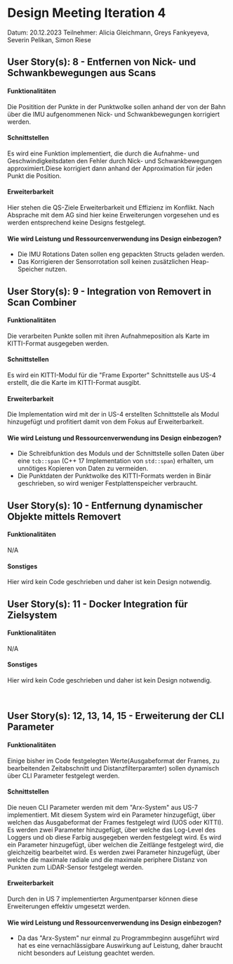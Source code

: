# Design Meeting Iteration 4
Datum: 20.12.2023
Teilnehmer: Alicia Gleichmann, Greys Fankyeyeva, Severin Pelikan, Simon Riese

## User Story(s): 8 - Entfernen von Nick- und Schwankbewegungen aus Scans
#### Funktionalitäten
Die Positition der Punkte in der Punktwolke sollen anhand der von der Bahn über die IMU aufgenommenen Nick- und Schwankbewegungen korrigiert werden.
#### Schnittstellen
Es wird eine Funktion implementiert, die durch die Aufnahme- und Geschwindigkeitsdaten den Fehler durch Nick- und Schwankbewegungen approximiert.Diese korrigiert dann anhand der Approximation für jeden Punkt die Position.
#### Erweiterbarkeit
Hier stehen die QS-Ziele Erweiterbarkeit und Effizienz im Konflikt.
Nach Absprache mit dem AG sind hier keine Erweiterungen vorgesehen und es werden entsprechend keine Designs festgelegt.
#### Wie wird Leistung und Ressourcenverwendung ins Design einbezogen?
- Die IMU Rotations Daten sollen eng gepackten Structs geladen werden.
- Das Korrigieren der Sensorrotation soll keinen zusätzlichen Heap-Speicher nutzen.


## User Story(s): 9 - Integration von Removert in Scan Combiner 
#### Funktionalitäten
Die verarbeiten Punkte sollen mit ihren Aufnahmeposition als Karte im KITTI-Format ausgegeben werden.
#### Schnittstellen
Es wird ein KITTI-Modul für die "Frame Exporter" Schnittstelle aus US-4 erstellt, die die Karte im KITTI-Format ausgibt.
#### Erweiterbarkeit
Die Implementation wird mit der in US-4 erstellten Schnittstelle als Modul hinzugefügt und profitiert damit von dem Fokus auf Erweiterbarkeit.
#### Wie wird Leistung und Ressourcenverwendung ins Design einbezogen?
- Die Schreibfunktion des Moduls und der Schnittstelle sollen Daten über eine `tcb::span` (C++ 17 Implementation von `std::span`) erhalten, um unnötiges Kopieren von Daten zu vermeiden.
- Die Punktdaten der Punktwolke des KITTI-Formats werden in Binär geschrieben, so wird weniger Festplattenspeicher verbraucht.

## User Story(s): 10 - Entfernung dynamischer Objekte mittels Removert
#### Funktionalitäten
N/A
#### Sonstiges
Hier wird kein Code geschrieben und daher ist kein Design notwendig.


## User Story(s): 11 - Docker Integration für Zielsystem
#### Funktionalitäten
N/A
#### Sonstiges
Hier wird kein Code geschrieben und daher ist kein Design notwendig.

 
## User Story(s): 12, 13, 14, 15 - Erweiterung der CLI Parameter
#### Funktionalitäten
Einige bisher im Code festgelegten Werte(Ausgabeformat der Frames, zu bearbeitenden Zeitabschnitt und Distanzfilterparamter) sollen dynamisch über CLI Parameter festgelegt werden.
#### Schnittstellen
Die neuen CLI Parameter werden mit dem "Arx-System" aus US-7 implementiert.
Mit diesem System wird ein Parameter hinzugefügt, über welchen das Ausgabeformat der Frames festgelegt wird (UOS oder KITTI).
Es werden zwei Parameter hinzugefügt, über welche das Log-Level des Loggers und ob diese Farbig ausgegeben werden festgelegt wird.
Es wird ein Parameter hinzugefügt, über welchen die Zeitlänge festgelegt wird, die gleichzeitig bearbeitet wird.
Es werden zwei Parameter hinzugefügt, über welche die maximale radiale und die maximale periphere Distanz von Punkten zum LiDAR-Sensor festgelegt werden. 
#### Erweiterbarkeit
Durch den in US 7 implementierten Argumentparser können diese Erweiterungen effektiv umgesetzt werden.
#### Wie wird Leistung und Ressourcenverwendung ins Design einbezogen?
- Da das "Arx-System" nur einmal zu Programmbeginn ausgeführt wird hat es eine vernachlässigbare Auswirkung auf Leistung, daher braucht nicht besonders auf Leistung geachtet werden.